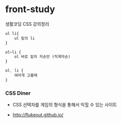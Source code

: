 # front-study
생활코딩 CSS 강의정리

````css
ul li{
    ul 밑의 li    
}
````

````css
ol>li {
    ol 바로 밑의 자손만 (직계자손)
}
````

````css
ol, li {
    여러개 고를때
}
````

### CSS Diner  
- CSS 선택자를 게임의 형식을 통해서 익힐 수 있는 사이트

- http://flukeout.github.io/